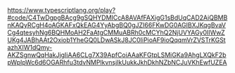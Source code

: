 https://www.typescriptlang.org/play?#code/C4TwDgpgBAcg9gSQHYDMICcA8AVAfFAXigG1sBdUqCAD2AiQBMBnKAQyRCgH4oAGKAFxQkEAG4YyAbgBQ0gJZI66FKwDG0AGIBXJKqgBvaVCg4qtesyhNg6BQHMoAH2FaAtgCMMuABRh0cMCYhQ2NjUVYAGy0IIWwZUKg4JABhAAt2Oxiob1YheGQ0LDwASkJ8JC0IiPioAF9ioQqqmVrZVSTrKGStazhXIW1dQmy-AKZSgnwQqHakJjgIiAA6CLg7X39ApfCoiAAaKFGtpLSMiGKa9AhgLXQkF2bpWplpWc6d6OGARhfu3tdvNMPlkvnsjIkUukkJkhDkhNZbNCJuVKhEwfUZEA
